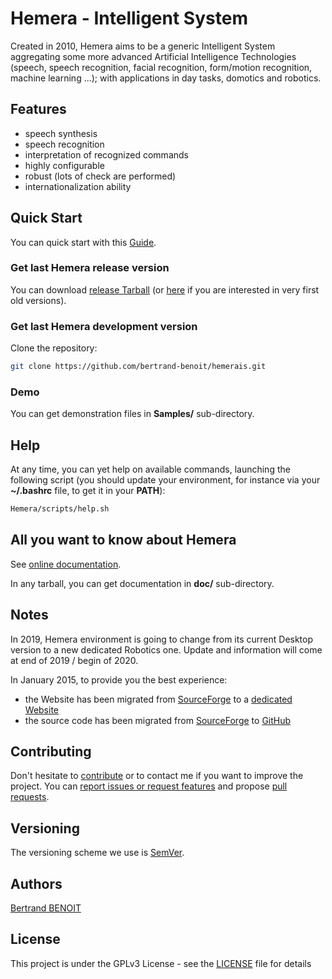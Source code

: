 # Hemera - Intelligent System
Created in 2010, Hemera aims to be a generic Intelligent System aggregating some more advanced Artificial Intelligence Technologies (speech, speech recognition, facial recognition, form/motion recognition, machine learning ...); with applications in day tasks, domotics and robotics.

## Features
-   speech synthesis
-   speech recognition
-   interpretation of recognized commands
-   highly configurable
-   robust (lots of check are performed)
-   internationalization ability

## Quick Start
You can quick start with this [Guide](http://hemerais.bertrand-benoit.net/doc/index.php?title=Hemera:QuickStart).

### Get last Hemera release version
You can download [release Tarball](https://github.com/bertrand-benoit/hemerais/releases) (or [here](https://sourceforge.net/projects/hemerais/files/Hemera/) if you are interested in very first old versions).

### Get last Hemera development version
Clone the repository:
```bash
git clone https://github.com/bertrand-benoit/hemerais.git
```

### Demo
You can get demonstration files in **Samples/** sub-directory.

## Help
At any time, you can yet help on available commands, launching the following script (you should update your environment, for instance via your **~/.bashrc** file, to get it in your **PATH**):
```bash
Hemera/scripts/help.sh
```

## All you want to know about Hemera
See [online documentation](http://hemerais.bertrand-benoit.net/doc).

In any tarball, you can get documentation in **doc/** sub-directory.

## Notes
In 2019, Hemera environment is going to change from its current Desktop version to a new dedicated Robotics one.
Update and information will come at end of 2019 / begin of 2020.

In January 2015, to provide you the best experience:
 * the Website has been migrated from [SourceForge](https://sourceforge.net/p/hemerais/wiki/Home/) to a [dedicated Website](http://hemerais.bertrand-benoit.net)
 * the source code has been migrated from [SourceForge](https://sourceforge.net/p/hemerais/code/) to [GitHub](https://github.com/bertrand-benoit/hemerais.git)

## Contributing
Don't hesitate to [contribute](https://opensource.guide/how-to-contribute/) or to contact me if you want to improve the project.
You can [report issues or request features](https://github.com/bertrand-benoit/hemerais/issues) and propose [pull requests](https://github.com/bertrand-benoit/hemerais/pulls).

## Versioning
The versioning scheme we use is [SemVer](http://semver.org/).

## Authors
[Bertrand BENOIT](mailto:contact@bertrand-benoit.net)

## License
This project is under the GPLv3 License - see the [LICENSE](LICENSE) file for details
